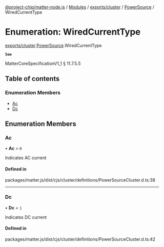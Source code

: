 [@project-chip/matter-node.js](../README.md) / [Modules](../modules.md) / [exports/cluster](../modules/exports_cluster.md) / [PowerSource](../modules/exports_cluster.PowerSource.md) / WiredCurrentType

# Enumeration: WiredCurrentType

[exports/cluster](../modules/exports_cluster.md).[PowerSource](../modules/exports_cluster.PowerSource.md).WiredCurrentType

**`See`**

MatterCoreSpecificationV1_1 § 11.7.5.5

## Table of contents

### Enumeration Members

- [Ac](exports_cluster.PowerSource.WiredCurrentType.md#ac)
- [Dc](exports_cluster.PowerSource.WiredCurrentType.md#dc)

## Enumeration Members

### Ac

• **Ac** = ``0``

Indicates AC current

#### Defined in

packages/matter.js/dist/cjs/cluster/definitions/PowerSourceCluster.d.ts:38

___

### Dc

• **Dc** = ``1``

Indicates DC current

#### Defined in

packages/matter.js/dist/cjs/cluster/definitions/PowerSourceCluster.d.ts:42
